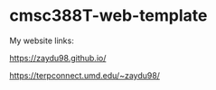 # cmsc388T-web-template

My website links:

https://zaydu98.github.io/

https://terpconnect.umd.edu/~zaydu98/
